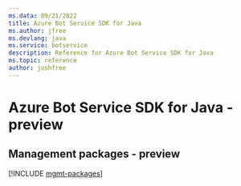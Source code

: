 ```yaml
---
ms.data: 09/21/2022
title: Azure Bot Service SDK for Java
ms.author: jfree
ms.devlang: java
ms.service: botservice
description: Reference for Azure Bot Service SDK for Java
ms.topic: reference
author: joshfree
---
```

# Azure Bot Service SDK for Java - preview

## Management packages - preview
[!INCLUDE [mgmt-packages](bot-service-mgmt-index.md)]